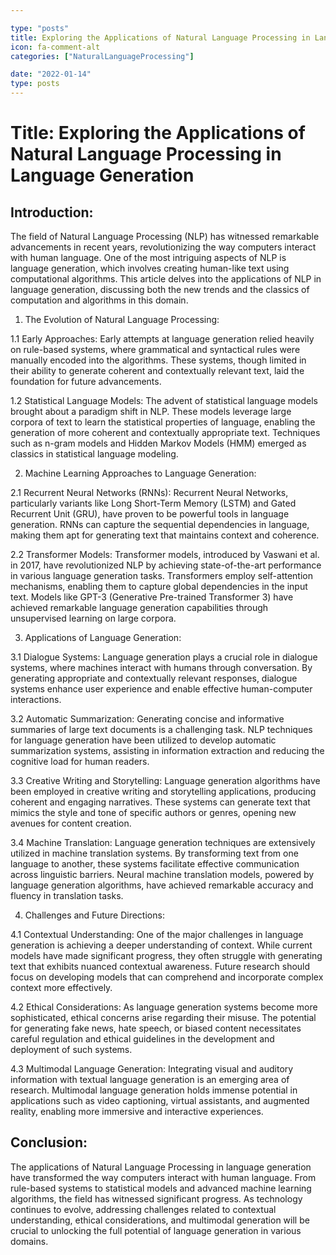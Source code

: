 ```yaml
---

type: "posts"
title: Exploring the Applications of Natural Language Processing in Language Generation
icon: fa-comment-alt
categories: ["NaturalLanguageProcessing"]

date: "2022-01-14"
type: posts
---
```





# Title: Exploring the Applications of Natural Language Processing in Language Generation

## Introduction:
The field of Natural Language Processing (NLP) has witnessed remarkable advancements in recent years, revolutionizing the way computers interact with human language. One of the most intriguing aspects of NLP is language generation, which involves creating human-like text using computational algorithms. This article delves into the applications of NLP in language generation, discussing both the new trends and the classics of computation and algorithms in this domain.

1. The Evolution of Natural Language Processing:

1.1 Early Approaches:
Early attempts at language generation relied heavily on rule-based systems, where grammatical and syntactical rules were manually encoded into the algorithms. These systems, though limited in their ability to generate coherent and contextually relevant text, laid the foundation for future advancements.

1.2 Statistical Language Models:
The advent of statistical language models brought about a paradigm shift in NLP. These models leverage large corpora of text to learn the statistical properties of language, enabling the generation of more coherent and contextually appropriate text. Techniques such as n-gram models and Hidden Markov Models (HMM) emerged as classics in statistical language modeling.

2. Machine Learning Approaches to Language Generation:

2.1 Recurrent Neural Networks (RNNs):
Recurrent Neural Networks, particularly variants like Long Short-Term Memory (LSTM) and Gated Recurrent Unit (GRU), have proven to be powerful tools in language generation. RNNs can capture the sequential dependencies in language, making them apt for generating text that maintains context and coherence.

2.2 Transformer Models:
Transformer models, introduced by Vaswani et al. in 2017, have revolutionized NLP by achieving state-of-the-art performance in various language generation tasks. Transformers employ self-attention mechanisms, enabling them to capture global dependencies in the input text. Models like GPT-3 (Generative Pre-trained Transformer 3) have achieved remarkable language generation capabilities through unsupervised learning on large corpora.

3. Applications of Language Generation:

3.1 Dialogue Systems:
Language generation plays a crucial role in dialogue systems, where machines interact with humans through conversation. By generating appropriate and contextually relevant responses, dialogue systems enhance user experience and enable effective human-computer interactions.

3.2 Automatic Summarization:
Generating concise and informative summaries of large text documents is a challenging task. NLP techniques for language generation have been utilized to develop automatic summarization systems, assisting in information extraction and reducing the cognitive load for human readers.

3.3 Creative Writing and Storytelling:
Language generation algorithms have been employed in creative writing and storytelling applications, producing coherent and engaging narratives. These systems can generate text that mimics the style and tone of specific authors or genres, opening new avenues for content creation.

3.4 Machine Translation:
Language generation techniques are extensively utilized in machine translation systems. By transforming text from one language to another, these systems facilitate effective communication across linguistic barriers. Neural machine translation models, powered by language generation algorithms, have achieved remarkable accuracy and fluency in translation tasks.

4. Challenges and Future Directions:

4.1 Contextual Understanding:
One of the major challenges in language generation is achieving a deeper understanding of context. While current models have made significant progress, they often struggle with generating text that exhibits nuanced contextual awareness. Future research should focus on developing models that can comprehend and incorporate complex context more effectively.

4.2 Ethical Considerations:
As language generation systems become more sophisticated, ethical concerns arise regarding their misuse. The potential for generating fake news, hate speech, or biased content necessitates careful regulation and ethical guidelines in the development and deployment of such systems.

4.3 Multimodal Language Generation:
Integrating visual and auditory information with textual language generation is an emerging area of research. Multimodal language generation holds immense potential in applications such as video captioning, virtual assistants, and augmented reality, enabling more immersive and interactive experiences.

## Conclusion:
The applications of Natural Language Processing in language generation have transformed the way computers interact with human language. From rule-based systems to statistical models and advanced machine learning algorithms, the field has witnessed significant progress. As technology continues to evolve, addressing challenges related to contextual understanding, ethical considerations, and multimodal generation will be crucial to unlocking the full potential of language generation in various domains.